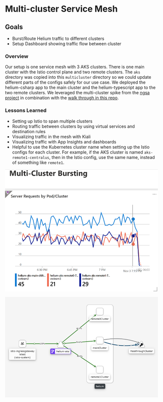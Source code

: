 # Multi-cluster Service Mesh

## Goals

- Burst/Route Helium traffic to different clusters​
- Setup Dashboard showing traffic flow between cluster​

### Overview

Our setup is one service mesh with 3 AKS clusters. There is one main cluster with the Istio control plane and two remote clusters. The `aks` directory was copied into this `multicluster` directory so we could update different parts of the configs safely for our use case. We deployed the helium-csharp app to the main cluster and the helium-typescript app to the two remote clusters. We leveraged the multi-cluster spike from the [ngsa project](https://github.com/retaildevcrews/ngsa/tree/main/spikes/istio-multicluster) in combination with the [walk through in this repo](https://github.com/retaildevcrews/OW20/tree/main/aks).

### Lessons Learned

- Setting up Istio to span multiple clusters
- Routing traffic between clusters by using virtual services and destination rules
- Visualizing traffic in the mesh with Kiali
- Visualizing traffic with App Insights and dashboards
- Helpful to use the Kubernetes cluster name when setting up the Istio configs for each cluster. For example, if the AKS cluster is named `aks-remote1-centralus`, then in the Istio config, use the same name, instead of something like `remote1`.

![alt text](./images/multicluster-dashboard.png "Azure dashboard")

![alt text](./images/multicluster-kiali.png "Kiali service mesh graph")
